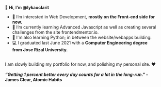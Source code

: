 <b>👋 Hi, I’m @lykaoclarit</b>
- 👀 I’m interested in Web Development, <b>mostly on the Front-end side for now.</b>
- 🌱 I’m currently learning Advanced Javascript as well as creating several challenges from the site frontendmentor.io.
- 🌱 I'm also learning Python; in between the website/webapps building.
- 💻 I graduated last June 2021 with a <b>Computer Engineering degree from Jose Rizal University.</b>
<br>
I am slowly building my portfolio for now, and polishing my personal site. ❤️ <br><br>
<b><em>“Getting 1 percent better every day counts for a lot in the long-run.” </em>- James Clear, Atomic Habits<b>


<!---
lykaoclarit/lykaoclarit is a ✨ special ✨ repository because its `README.md` (this file) appears on your GitHub profile.
You can click the Preview link to take a look at your changes.
--->
